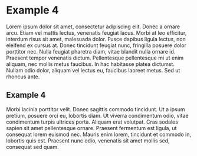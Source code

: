 <h1>Example 4</h1>

Lorem ipsum dolor sit amet, consectetur adipiscing elit. Donec a ornare arcu. Etiam vel mattis lectus, venenatis feugiat lacus. Morbi at leo efficitur, interdum risus sit amet, malesuada dolor. Fusce dapibus ligula lectus, non eleifend ex cursus at. Donec tincidunt feugiat nunc, fringilla posuere dolor porttitor nec. Nulla feugiat pharetra diam, vitae blandit nulla ornare id. Praesent tempor venenatis dictum. Pellentesque pellentesque mi ut enim aliquam, nec mollis metus faucibus. In hac habitasse platea dictumst. Nullam odio dolor, aliquam vel lectus eu, faucibus laoreet metus. Sed ut rhoncus ante.

<h2> Example 4</h2>

Morbi lacinia porttitor velit. Donec sagittis commodo tincidunt. Ut a ipsum pretium, posuere orci eu, lobortis diam. Ut viverra condimentum odio, vitae condimentum turpis ultrices porta. Aliquam erat volutpat. Cras sodales sapien sit amet pellentesque ornare. Praesent fermentum est ligula, ut consequat lorem euismod nec. Mauris enim lorem, tincidunt et commodo in, lobortis quis est. Praesent nunc odio, venenatis sit amet mollis sed, consequat sed quam. 